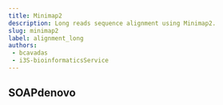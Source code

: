```yaml
---
title: Minimap2
description: Long reads sequence alignment using Minimap2.
slug: minimap2
label: alignment_long
authors:
 - bcavadas
 - i3S-bioinformaticsService
---
```


## SOAPdenovo 
